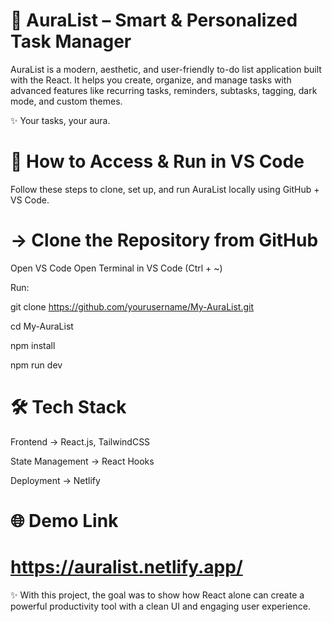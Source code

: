 # 🌌 AuraList – Smart & Personalized Task Manager

AuraList is a modern, aesthetic, and user-friendly to-do list application built with the React.
It helps you create, organize, and manage tasks with advanced features like recurring tasks, reminders, subtasks, tagging, dark mode, and custom themes.

✨ Your tasks, your aura.


# 📂 How to Access & Run in VS Code
Follow these steps to clone, set up, and run AuraList locally using GitHub + VS Code.
# -> Clone the Repository from GitHub

Open VS Code
Open Terminal in VS Code (Ctrl + ~)  

Run:   

git clone https://github.com/yourusername/My-AuraList.git   

cd My-AuraList  

npm install  

npm run dev 


# 🛠️ Tech Stack
Frontend → React.js, TailwindCSS  

State Management → React Hooks  

Deployment →  Netlify  

# 🌐 Demo Link

# https://auralist.netlify.app/

✨ With this project, the goal was to show how React alone can create a powerful productivity tool with a clean UI and engaging user experience.
